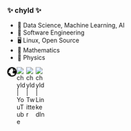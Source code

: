 ### ✨ chyld ✨

- 🔮 Data Science, Machine Learning, AI
- 🚀 Software Engineering
- 🖥 Linux, Open Source
- 🧮 Mathematics
- 🔭 Physics

[<img align="left" alt="chyld | Github" width="22px" src="https://raw.githubusercontent.com/iconic/open-iconic/master/svg/globe.svg" />][website]
[<img align="left" alt="chyld | YouTube" width="22px" src="https://cdn.jsdelivr.net/npm/simple-icons@v3/icons/youtube.svg" />][youtube]
[<img align="left" alt="chyld | Twitter" width="22px" src="https://cdn.jsdelivr.net/npm/simple-icons@v3/icons/twitter.svg" />][twitter]
[<img align="left" alt="chyld | LinkedIn" width="22px" src="https://cdn.jsdelivr.net/npm/simple-icons@v3/icons/linkedin.svg" />][linkedin]

[website]: https://chyld.github.io
[twitter]: https://twitter.com/chyldmedford
[youtube]: https://youtube.com/chyldstudios/videos
[linkedin]: https://linkedin.com/in/chyld
